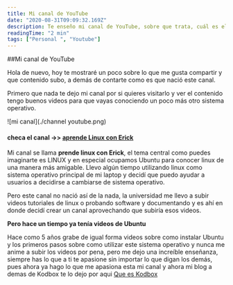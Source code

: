 ```yaml
---
title: Mi canal de YouTube
date: "2020-08-31T09:09:32.169Z"
description: Te enseño mi canal de YouTube, sobre que trata, cuál es el contenido que subo y una breve historia.
readingTime: "2 min"
tags: ["Personal ", "Youtube"]
---
```


##Mi canal de YouTube

Hola de nuevo, hoy te mostraré un poco sobre lo que me gusta compartir y que contenido subo, a demás de contarte como es que nació este canal.

Primero que nada te dejo mi canal por si quieres visitarlo y ver el contenido tengo buenos videos para que vayas conociendo un poco más otro sistema operativo.

![mi canal](./channel youtube.png)
#### checa el  canal ->> [aprende Linux con Erick](https://www.youtube.com/channel/UCGLuuccCgpbBrPB_NBD1FGw)

Mi canal se llama __prende linux con Erick__, el tema central como puedes imaginarte es LINUX y en especial ocupamos Ubuntu para conocer linux de una manera más amigable. Llevo algún tiempo utilizando linux como sistema operativo principal de mi laptop y decidí que puedo ayudar a usuarios a decidirse a cambiarse de sistema operativo.

Pero este canal no nació así de la nada, la universidad me llevo a subir videos tutoriales de linux o probando software y documentando y es ahí en donde decidí crear un canal aprovechando que subiría esos videos. 

**Pero hace un tiempo ya tenía videos de Ubuntu**

Hace como 5 años grabe de igual forma videos sobre como instalar Ubuntu y los primeros pasos sobre como utilizar este sistema operativo y nunca me anime a subir los videos por pena, pero me dejo una increíble enseñanza, siempre has lo que a ti te apasione sin importar lo que digan los demás, pues ahora ya hago lo que me apasiona esta mi canal y ahora mi blog a demas de Kodbox te lo dejo por aqui [Que es Kodbox](https://erick-ruiz-blog.netlify.app/kodbox/)